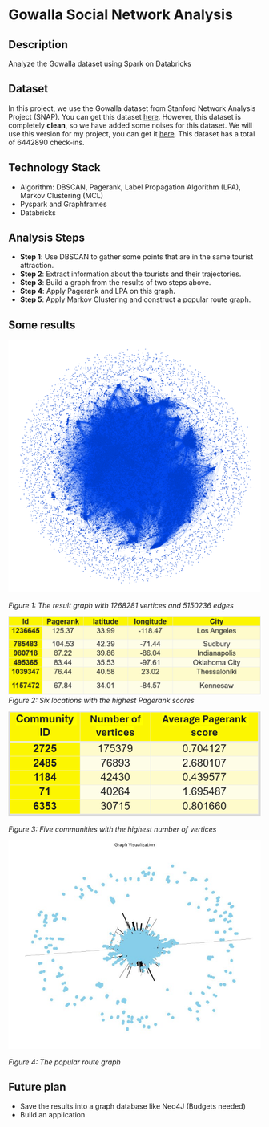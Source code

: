 # Gowalla Social Network Analysis

## Description
Analyze the Gowalla dataset using Spark on Databricks

## Dataset
In this project, we use the Gowalla dataset from Stanford Network Analysis Project (SNAP). You can get this dataset [here](https://snap.stanford.edu/data/loc-Gowalla.html). However, this dataset is completely **clean**, so we have added some noises for this dataset. We will use this version for my project, you can get it [here](https://drive.google.com/file/d/1tqemyoqWgFCqk66aWZheDf_RW6DkKK_c/view?usp=sharing). This dataset has a total of 6442890 check-ins.

## Technology Stack
* Algorithm: DBSCAN, Pagerank, Label Propagation Algorithm (LPA), Markov Clustering (MCL)
* Pyspark and Graphframes
* Databricks

## Analysis Steps
* **Step 1**: Use DBSCAN to gather some points that are in the same tourist attraction.
* **Step 2**: Extract information about the tourists and their trajectories.
* **Step 3**: Build a graph from the results of two steps above.
* **Step 4**: Apply Pagerank and LPA on this graph.
* **Step 5**: Apply Markov Clustering and construct a popular route graph.

## Some results

![Visualize the graph using Gephi](results/graph.png)

*Figure 1: The result graph with 1268281 vertices and 5150236 edges*


![Pagerank result](results/pagerank.png)
*Figure 2: Six locations with the highest Pagerank scores*


![LPA result](results/lpa.png)

*Figure 3: Five communities with the highest number of vertices*


![MCL result](results/mcl.png)

*Figure 4: The popular route graph*

## Future plan
* Save the results into a graph database like Neo4J (Budgets needed)
* Build an application

